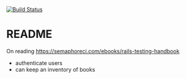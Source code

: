 [![Build Status](https://semaphoreci.com/api/v1/kangkyu/bdd-app/branches/master/shields_badge.svg)](https://semaphoreci.com/kangkyu/bdd-app)

# README

On reading https://semaphoreci.com/ebooks/rails-testing-handbook

+ authenticate users
+ can keep an inventory of books
